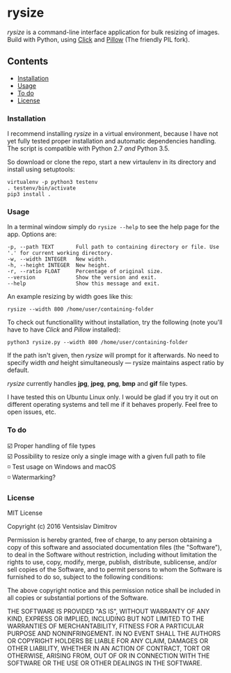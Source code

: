 # rysize

*rysize* is a command-line interface application for bulk resizing of images. Build with Python, using [Click](http://click.pocoo.org/) and [Pillow](http://python-pillow.org/) (The friendly PIL fork).

## Contents

- [Installation](#installation)
- [Usage](#usage)
- [To do](#to-do)
- [License](#license)

### Installation

I recommend installing *rysize* in a virtual environment, because I have not yet fully tested proper installation and automatic dependencies handling. The script is compatible with Python 2.7 *and* Python 3.5.

So download or clone the repo, start a new virtaulenv in its directory and install using setuptools:

    virtualenv -p python3 testenv
    . testenv/bin/activate
    pip3 install .

### Usage

In a terminal window simply do `rysize --help` to see the help page for the app. Options are:

    -p, --path TEXT       Full path to containing directory or file. Use '.' for current working directory.
    -w, --width INTEGER   New width.
    -h, --height INTEGER  New height.
    -r, --ratio FLOAT     Percentage of original size.
    --version             Show the version and exit.
    --help                Show this message and exit.

An example resizing by width goes like this:

    rysize --width 800 /home/user/containing-folder

To check out functionallity without installation, try the following (note you'll have to have *Click* and *Pillow* installed):

    python3 rysize.py --width 800 /home/user/containing-folder

If the path isn't given, then *rysize* will prompt for it afterwards. No need to specify width *and* height simultaneously &mdash; rysize maintains aspect ratio by default.

*rysize* currently handles **jpg**, **jpeg**, **png**, **bmp** and **gif** file types.

I have tested this on Ubuntu Linux only. I would be glad if you try it out on different operating systems and tell me if it behaves properly. Feel free to open issues, etc.

### To do

:ballot_box_with_check: Proper handling of file types  
:ballot_box_with_check: Possibility to resize only a single image with a given full path to file  
:white_medium_small_square: Test usage on Windows and macOS  
:white_medium_small_square: Watermarking?  

### License

MIT License

Copyright (c) 2016 Ventsislav Dimitrov

Permission is hereby granted, free of charge, to any person obtaining a copy of this software and associated documentation files (the "Software"), to deal in the Software without restriction, including without limitation the rights to use, copy, modify, merge, publish, distribute, sublicense, and/or sell copies of the Software, and to permit persons to whom the Software is furnished to do so, subject to the following conditions:

The above copyright notice and this permission notice shall be included in all copies or substantial portions of the Software.

THE SOFTWARE IS PROVIDED "AS IS", WITHOUT WARRANTY OF ANY KIND, EXPRESS OR IMPLIED, INCLUDING BUT NOT LIMITED TO THE WARRANTIES OF MERCHANTABILITY, FITNESS FOR A PARTICULAR PURPOSE AND NONINFRINGEMENT. IN NO EVENT SHALL THE AUTHORS OR COPYRIGHT HOLDERS BE LIABLE FOR ANY CLAIM, DAMAGES OR OTHER LIABILITY, WHETHER IN AN ACTION OF CONTRACT, TORT OR OTHERWISE, ARISING FROM, OUT OF OR IN CONNECTION WITH THE SOFTWARE OR THE USE OR OTHER DEALINGS IN THE SOFTWARE.
